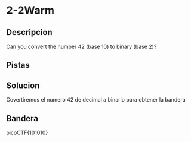 
# 2-2Warm
## Descripcion
Can you convert the number 42 (base 10) to binary (base 2)?
## Pistas

## Solucion
Covertiremos el numero 42 de decimal a binario para obtener la bandera
## Bandera
picoCTF{101010}